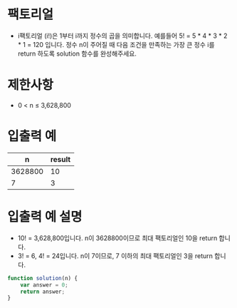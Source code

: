 # 팩토리얼
- i팩토리얼 (i!)은 1부터 i까지 정수의 곱을 의미합니다. 예를들어 5! = 5 * 4 * 3 * 2 * 1 = 120 입니다. 정수 n이 주어질 때 다음 조건을 만족하는 가장 큰 정수 i를 return 하도록 solution 함수를 완성해주세요.



# 제한사항
- 0 < n ≤ 3,628,800

# 입출력 예
| n | result |
| - | ------ |
| 3628800 | 10 |
| 7 | 3 |

# 입출력 예 설명
- 10! = 3,628,800입니다. n이 3628800이므로 최대 팩토리얼인 10을 return 합니다.
- 3! = 6, 4! = 24입니다. n이 7이므로, 7 이하의 최대 팩토리얼인 3을 return 합니다.

```javascript
function solution(n) {
    var answer = 0;
    return answer;
}
```
